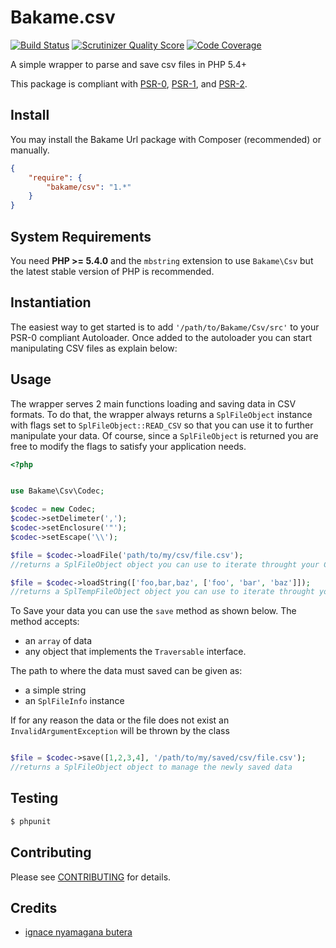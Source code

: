 Bakame.csv
==========
[![Build Status](https://travis-ci.org/nyamsprod/Bakame.csv.png?branch=master)](https://travis-ci.org/nyamsprod/Bakame.csv)
[![Scrutinizer Quality Score](https://scrutinizer-ci.com/g/nyamsprod/Bakame.csv/badges/quality-score.png?s=e4619fba277f07a7a81e057756a51791d19abdf2)](https://scrutinizer-ci.com/g/nyamsprod/Bakame.csv/)
[![Code Coverage](https://scrutinizer-ci.com/g/nyamsprod/Bakame.csv/badges/coverage.png?s=7ad9740c0ed5fd5d389abfe92d7af04d7f4f542e)](https://scrutinizer-ci.com/g/nyamsprod/Bakame.csv/)


A simple wrapper to parse and save csv files in PHP 5.4+

This package is compliant with [PSR-0][], [PSR-1][], and [PSR-2][].

[PSR-0]: https://github.com/php-fig/fig-standards/blob/master/accepted/PSR-0.md
[PSR-1]: https://github.com/php-fig/fig-standards/blob/master/accepted/PSR-1-basic-coding-standard.md
[PSR-2]: https://github.com/php-fig/fig-standards/blob/master/accepted/PSR-2-coding-style-guide.md

Install
-------

You may install the Bakame Url package with Composer (recommended) or manually.

```json
{
    "require": {
        "bakame/csv": "1.*"
    }
}
```


System Requirements
-------

You need **PHP >= 5.4.0** and the `mbstring` extension to use `Bakame\Csv` but the latest stable version of PHP is recommended.

Instantiation
-------

The easiest way to get started is to add `'/path/to/Bakame/Csv/src'` to your PSR-0 compliant Autoloader. Once added to the autoloader you can start manipulating CSV files as explain below:

Usage
-------

The wrapper serves 2 main functions loading and saving data in CSV formats. To do that, the wrapper always returns a `SplFileObject` instance with flags set to `SplFileObject::READ_CSV` so that you can use it to further manipulate your data.
Of course, since a `SplFileObject` is returned you are free to modify the flags to satisfy your application needs.

```php
<?php


use Bakame\Csv\Codec;

$codec = new Codec;
$codec->setDelimeter(',');
$codec->setEnclosure('"');
$codec->setEscape('\\');

$file = $codec->loadFile('path/to/my/csv/file.csv');
//returns a SplFileObject object you can use to iterate throught your CSV data

$file = $codec->loadString(['foo,bar,baz', ['foo', 'bar', 'baz']]);
//returns a SplTempFileObject object you can use to iterate throught your CSV data

```

To Save your data you can use the `save` method as shown below. 
The method accepts:
* an `array` of data
* any object that implements the `Traversable` interface.

The path to where the data must saved can be given as:
* a simple string
* an `SplFileInfo` instance

If for any reason the data or the file does not exist an `InvalidArgumentException` will be thrown by the class

```php

$file = $codec->save([1,2,3,4], '/path/to/my/saved/csv/file.csv');
//returns a SplFileObject object to manage the newly saved data

```

Testing
-------

``` bash
$ phpunit
```

Contributing
-------

Please see [CONTRIBUTING](https://github.com/nyamsprod/Bakame.csv/blob/master/CONTRIBUTING.md) for details.

Credits
-------

- [ignace nyamagana butera](https://github.com/nyamsprod)